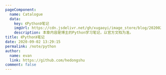 ```yaml
---
pageComponent: 
  name: Catalogue
  data: 
    key: 《Python》笔记
    imgUrl: https://cdn.jsdelivr.net/gh/xugaoyi/image_store/blog/20200204143633.png
    description: 本章内容是博主的Python学习笔记，以官方文档为准。
title: 《Python》笔记
date: 2020-09-02 13:29:15
permalink: /note/python
author: 
  name: evan
  link: https://github.com/hedongshu
comment: false
---
```

